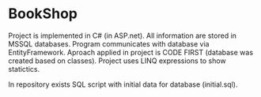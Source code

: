 # BookShop
Project is implemented in C# (in ASP.net).
All information are stored in MSSQL databases.
Program communicates with database via EntityFramework. 
Aproach applied in project is CODE FIRST (database was created based on classes).
Project uses LINQ expressions to show statictics. 

In repository exists SQL script with initial data for database (initial.sql). 

